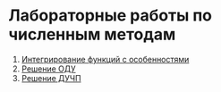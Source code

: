 # Лабораторные работы по численным методам

1. [Интегрирование функций с особенностями](https://github.com/citrux/numeric-methods/tree/master/lab1)
2. [Решение ОДУ](https://github.com/citrux/numeric-methods/tree/master/lab2)
2. [Решение ДУЧП](https://github.com/citrux/numeric-methods/tree/master/lab3)

